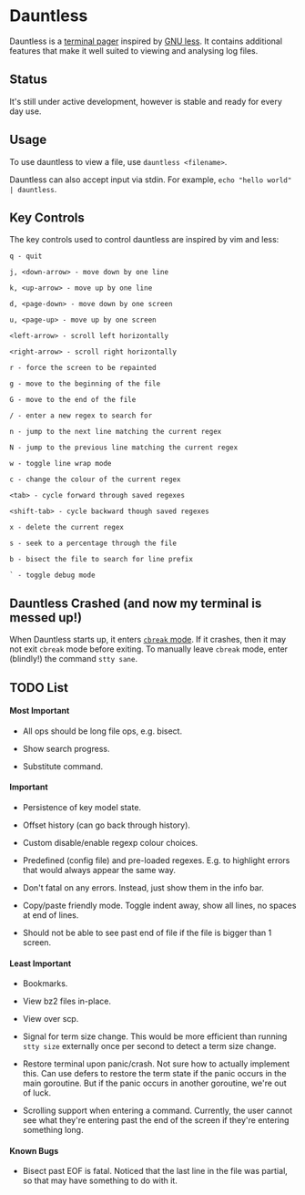 # Dauntless

Dauntless is a [terminal pager](https://en.wikipedia.org/wiki/Terminal_pager)
inspired by [GNU less](https://www.gnu.org/software/less/). It contains
additional features that make it well suited to viewing and analysing log files.

## Status

It's still under active development, however is stable and ready for every day
use.

## Usage

To use dauntless to view a file, use `dauntless <filename>`.

Dauntless can also accept input via stdin. For example, `echo "hello world" | dauntless`.

## Key Controls

The key controls used to control dauntless are inspired by vim and less:

    q - quit

    j, <down-arrow> - move down by one line

    k, <up-arrow> - move up by one line

    d, <page-down> - move down by one screen

    u, <page-up> - move up by one screen

    <left-arrow> - scroll left horizontally

    <right-arrow> - scroll right horizontally

    r - force the screen to be repainted

    g - move to the beginning of the file

    G - move to the end of the file

    / - enter a new regex to search for

    n - jump to the next line matching the current regex

    N - jump to the previous line matching the current regex

    w - toggle line wrap mode

    c - change the colour of the current regex

    <tab> - cycle forward through saved regexes

    <shift-tab> - cycle backward though saved regexes

    x - delete the current regex

    s - seek to a percentage through the file

    b - bisect the file to search for line prefix

    ` - toggle debug mode

## Dauntless Crashed (and now my terminal is messed up!)

When Dauntless starts up, it enters [`cbreak`
mode](https://en.wikipedia.org/wiki/Cooked_mode). If it crashes, then it may
not exit `cbreak` mode before exiting. To manually leave `cbreak` mode, enter
(blindly!) the command `stty sane`.

## TODO List

#### Most Important

* All ops should be long file ops, e.g. bisect.

* Show search progress.

* Substitute command.

#### Important

* Persistence of key model state.

* Offset history (can go back through history).

* Custom disable/enable regexp colour choices.

* Predefined (config file) and pre-loaded regexes. E.g. to highlight errors
  that would always appear the same way.

* Don't fatal on any errors. Instead, just show them in the info bar.

* Copy/paste friendly mode. Toggle indent away, show all lines, no spaces at
  end of lines.

* Should not be able to see past end of file if the file is bigger than 1
  screen.

#### Least Important

* Bookmarks.

* View bz2 files in-place.

* View over scp.

* Signal for term size change. This would be more efficient than running `stty
  size` externally once per second to detect a term size change.

* Restore terminal upon panic/crash. Not sure how to actually implement this.
  Can use defers to restore the term state if the panic occurs in the main
goroutine. But if the panic occurs in another goroutine, we're out of luck.

* Scrolling support when entering a command. Currently, the user cannot see
  what they're entering past the end of the screen if they're entering
something long.

#### Known Bugs

* Bisect past EOF is fatal. Noticed that the last line in the file was partial,
  so that may have something to do with it.
